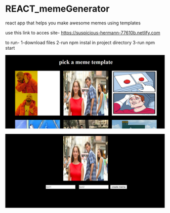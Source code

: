 # REACT_memeGenerator
react app that helps you make awesome memes using templates

use this link to acces site-
https://suspicious-hermann-77610b.netlify.com


to run-
1-download files
2-run npm instal in project directory
3-run npm start

![alt text](https://github.com/veeralsharma/REACT_memeGenerator/blob/master/Capture.PNG)


![alt text](https://github.com/veeralsharma/REACT_memeGenerator/blob/master/2.PNG)
